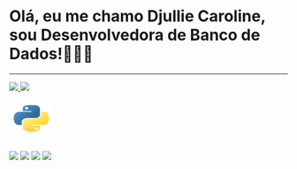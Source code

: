 # Olá, eu me chamo Djullie Caroline, sou Desenvolvedora de Banco de Dados!🧑🏻‍💻
 ---
<div>
<a href="https://github.com/Djulliecbr">
<img height="140em" src="https://github-readme-stats.vercel.app/api?username=Djulliecbr&show_icons=true&theme=gruvbox&include_all_commits=true&count_private=true"/>
<img height="140em" src="https://github-readme-stats.vercel.app/api/top-langs/?username=Djulliecbr&layout=compact&langs_count=16&theme=gruvbox"/>
<imag align"rigth" alt="Djullie-dev" src=""/>
</div>

<div style="display: inline_block"><br>
  <img align="center" alt="Rafa-Python" height="60" width="80" src="https://raw.githubusercontent.com/devicons/devicon/master/icons/python/python-original.svg">
</div>
  
  ##
 
<div> 
  <a href="https://wa.me/5583987227810" target="_blank"><img src="https://img.shields.io/badge/WhatsApp-25D366?style=for-the-badge&logo=whatsapp&logoColor=white" target="_blank"></a>
  <a href="https://discord.gg/D7MzaN4TMm" target="_blank"><img src="https://img.shields.io/badge/Discord-7289DA?style=for-the-badge&logo=discord&logoColor=white" target="_blank"></a> 
  <a href="mailto:djulliecbr@gmail.com"><img src="https://img.shields.io/badge/Gmail-D14836?style=for-the-badge&logo=gmail&logoColor=white" target="_blank"></a>
  <a href="https://www.linkedin.com/in/djullie-caroline/" target="_blank"><img src="https://img.shields.io/badge/-LinkedIn-%230077B5?style=for-the-badge&logo=linkedin&logoColor=white" target="_blank"></a> 
  
</div>
